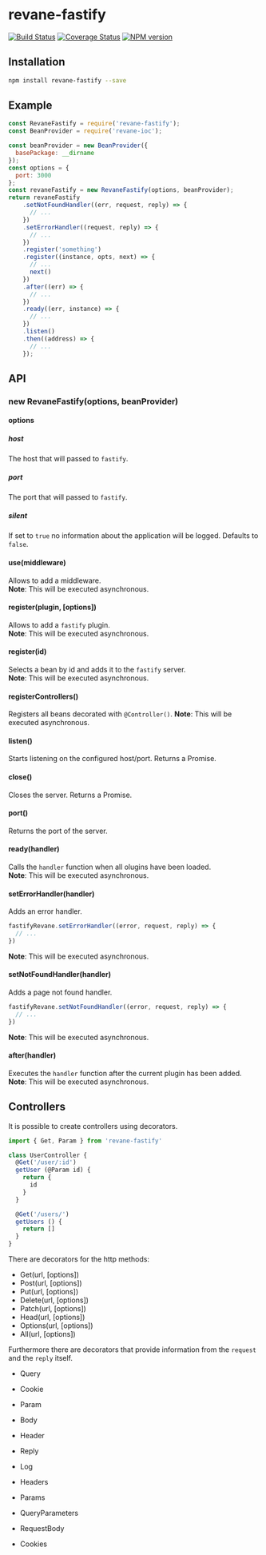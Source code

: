 # revane-fastify

[![Build Status](https://travis-ci.org/SerayaEryn/revane-fastify.svg?branch=master)](https://travis-ci.org/SerayaEryn/revane-fastify)
[![Coverage Status](https://coveralls.io/repos/github/SerayaEryn/revane-fastify/badge.svg?branch=master)](https://coveralls.io/github/SerayaEryn/revane-fastify?branch=master) 
[![NPM version](https://img.shields.io/npm/v/revane-fastify.svg?style=flat)](https://www.npmjs.com/package/revane-fastify) 

## Installation

```bash
npm install revane-fastify --save
```

## Example

```js
const RevaneFastify = require('revane-fastify');
const BeanProvider = require('revane-ioc');

const beanProvider = new BeanProvider({
  basePackage: __dirname
});
const options = {
  port: 3000
};
const revaneFastify = new RevaneFastify(options, beanProvider);
return revaneFastify
    .setNotFoundHandler((err, request, reply) => {
      // ...
    })
    .setErrorHandler((request, reply) => {
      // ...
    })
    .register('something')
    .register((instance, opts, next) => {
      // ...
      next()
    })
    .after((err) => {
      // ...
    })
    .ready((err, instance) => {
      // ...
    })
    .listen()
    .then((address) => {
      // ...
    });
```

## API

### new RevaneFastify(options, beanProvider)

#### options

##### host
The host that will passed to `fastify`.

##### port
The port that will passed to `fastify`.

##### silent

If set to `true` no information about the application will be logged. Defaults to `false`.

#### use(middleware)

Allows to add a middleware.<br>
**Note**: This will be executed asynchronous.

#### register(plugin, [options])
Allows to add a `fastify` plugin.<br>
**Note**: This will be executed asynchronous.
#### register(id)
Selects a bean by id and adds it to the `fastify` server.<br>
**Note**: This will be executed asynchronous.

#### registerControllers()

Registers all beans decorated with `@Controller()`.
**Note**: This will be executed asynchronous.

#### listen()

Starts listening on the configured host/port. Returns a Promise.

#### close()

Closes the server. Returns a Promise.

#### port()
Returns the port of the server.

#### ready(handler)
Calls the `handler` function when all olugins have been loaded.<br>
**Note**: This will be executed asynchronous.

#### setErrorHandler(handler)
Adds an error handler.
```js
fastifyRevane.setErrorHandler((error, request, reply) => {
  // ...
})
```
**Note**: This will be executed asynchronous.

#### setNotFoundHandler(handler)

Adds a page not found handler.
```js
fastifyRevane.setNotFoundHandler((error, request, reply) => {
  // ...
})
```
**Note**: This will be executed asynchronous.

#### after(handler)
Executes the `handler` function after the current plugin has been added.<br>
**Note**: This will be executed asynchronous.

## Controllers

It is possible to create controllers using decorators.

```js
import { Get, Param } from 'revane-fastify'

class UserController {
  @Get('/user/:id')
  getUser (@Param id) {
    return {
      id
    }
  }

  @Get('/users/')
  getUsers () {
    return []
  }
}
```

There are decorators for the http methods:

* Get(url, [options])
* Post(url, [options])
* Put(url, [options])
* Delete(url, [options])
* Patch(url, [options])
* Head(url, [options])
* Options(url, [options])
* All(url, [options])

Furthermore there are decorators that provide information from the `request` and the `reply` itself.

* Query
* Cookie
* Param
* Body
* Header

* Reply

* Log
* Headers
* Params
* QueryParameters
* RequestBody
* Cookies
